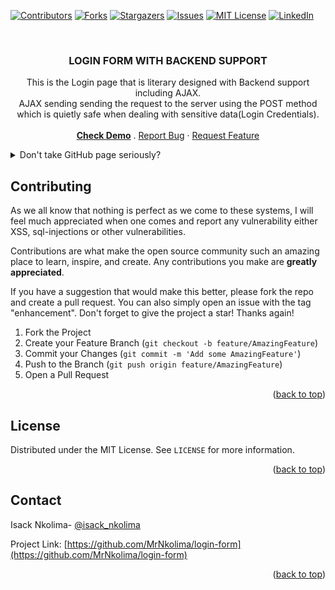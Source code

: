 
<a name="readme-top"></a>

[![Contributors][contributors-shield]][contributors-url]
[![Forks][forks-shield]][forks-url]
[![Stargazers][stars-shield]][stars-url]
[![Issues][issues-shield]][issues-url]
[![MIT License][license-shield]][license-url]
[![LinkedIn][linkedin-shield]][linkedin-url]



<br />
<div align="center">

  <h3 align="center">LOGIN FORM WITH BACKEND SUPPORT</h3>

  <p align="center">
    This is the Login page that is literary designed with Backend support including AJAX.
    <br />
    AJAX sending sending the request to the server using the POST method which is quietly safe when dealing with sensitive data(Login Credentials).
    <br />
    <br />
    <a href="https://mrnkolima.github.io/login-form/"><strong>Check Demo</strong></a>
    .
    <a href="https://github.com/MrNkolima/login-form/issues">Report Bug</a>
    ·
    <a href="https://github.com/MrNkolima/login-form/login-form/issues">Request Feature</a>
  </p>
</div>



<details>
  <summary>Don't take GitHub page seriously?</summary>
  <ol>
    Remainder!:: You can only view front-end design only with github pages.
    <br />
       SETUPS
    <br />
     <li> Make a database named "LOGIN" and within it, create a table named "users" which will have two rows "email" and "pwd", you can insert datas whatever you like.</li>
     <li> Make sure "root" has a password "master123" unless you change it from the source code.</li>
     </ol>
</details>

<!-- CONTRIBUTING -->
## Contributing

As we all know that nothing is perfect as we come to these systems, I will feel much appreciated when one comes and report any vulnerability either XSS, sql-injections or other vulnerabilities.

Contributions are what make the open source community such an amazing place to learn, inspire, and create. Any contributions you make are **greatly appreciated**.

If you have a suggestion that would make this better, please fork the repo and create a pull request. You can also simply open an issue with the tag "enhancement".
Don't forget to give the project a star! Thanks again!

1. Fork the Project
2. Create your Feature Branch (`git checkout -b feature/AmazingFeature`)
3. Commit your Changes (`git commit -m 'Add some AmazingFeature'`)
4. Push to the Branch (`git push origin feature/AmazingFeature`)
5. Open a Pull Request

<p align="right">(<a href="#readme-top">back to top</a>)</p>



<!-- LICENSE -->
## License

Distributed under the MIT License. See `LICENSE` for more information.

<p align="right">(<a href="#readme-top">back to top</a>)</p>



<!-- CONTACT -->
## Contact

Isack Nkolima- [@isack_nkolima](https://twitter.com/your_username)

Project Link: [https://github.com/MrNkolima/login-form](https://github.com/MrNkolima/login-form)

<p align="right">(<a href="#readme-top">back to top</a>)</p>



<!-- MARKDOWN LINKS & IMAGES -->
[contributors-shield]: https://img.shields.io/github/contributors/MrNkolima/login-form.svg?style=for-the-badge
[contributors-url]: https://github.com/MrNkolima/login-form/graphs/contributors
[forks-shield]: https://img.shields.io/github/forks/MrNkolima/login-form.svg?style=for-the-badge
[forks-url]: https://github.com/MrNkolima/login-form/network/members
[stars-shield]: https://img.shields.io/github/stars/MrNkolima/login-form.svg?style=for-the-badge
[stars-url]: https://github.com/MrNkolima/login-form/stargazers
[issues-shield]: https://img.shields.io/github/issues/MrNkolima/login-form.svg?style=for-the-badge
[issues-url]: https://github.com/MrNkolima/MrNkolima/issues
[license-shield]: https://img.shields.io/github/license/MrNkolima/login-form.svg?style=for-the-badge
[license-url]: https://github.com/MrNkolima/login-form/blob/master/LICENSE
[linkedin-shield]: https://img.shields.io/badge/-LinkedIn-black.svg?style=for-the-badge&logo=linkedin&colorB=555
[linkedin-url]: https://linkedin.com/in/isack-philiph-0297a8247
[product-screenshot]: screenshot.png
